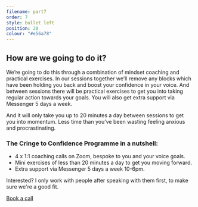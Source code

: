```yaml
---
filename: part7
order: 7
style: bullet left
position: 20
colour: "#e56a78"
---
```

## How are we going to do it?

We’re going to do this through a combination of mindset coaching and practical exercises. In our sessions together we’ll remove any blocks which have been holding you back and boost your confidence in your voice. And between sessions there will be practical exercises to get you into taking regular action towards your goals. You will also get extra support via Messenger 5 days a week. 

And it will only take you up to 20 minutes a day between sessions to get you into momentum. Less time than you’ve been wasting feeling anxious and procrastinating.

### The Cringe to Confidence Programme in a nutshell:

* 4 x 1:1 coaching calls on Zoom, bespoke to you and your voice goals.
* Mini exercises of less than 20 minutes a day to get you moving forward.
* Extra support via Messenger 5 days a week 10-6pm.

Interested? I only work with people after speaking with them first, to make sure we're a good fit.

<a class="cta" href="https://calendly.com/rachelgoth/sessionpackage">Book a call</a>